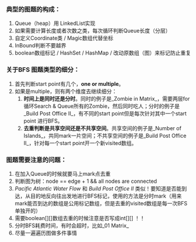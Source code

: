 ### **典型的图题的构成：**

1. Queue（heap）用 LinkedList实现
2. 如果需要计算长度或者次数之类，每次循环判断Queue长度（分层）
3. 自定义Coordinate类 / Magic数组代替坐标
4. InBound判断不要越界
5. boolean数组标记 / HashSet / HashMap / 改动原数组（图）来标记防止重复

### 关于BFS 图题类型的细分：

1. 首先判断start point有几个，**one or multiple**。
2. 如果是multiple，则有两个维度去继续细分：
   1. **时间上是同时还是分时**。同时的例子是_Zombie in Matrix_，需要两层for循环Search & Queue所有的Zombie，然后同时吃人；分时的例子是_Build Post Office II_，有不同的start point但是每次针对其中一个start point 进行BFS。
   2. **去重判断是共享空间还是不共享空间**。共享空间的例子是_Number of Islands_，共同mark一片空间；不共享空间的例子是_Build Post Office II_，针对每一个start point开一个新visited数组。

### 图题需要注意的问题：

1. 在加入Queue的时候就要马上mark点去重
2. 判断图为树：node == edge + 1 && all nodes are connected
3. _Pacific Atlantic Water Flow_ 和 _Build Post Office II_ 类似！要知道是否能到达，从目的地反向往出发地进行BFS标记，使用的方法是分时mark（用来mark能否到达的数组是公用标记数组，但是去重的visited数组是每一次BFS单独开的）
4. 需要boolean\[\]\[\]数组去重的时候注意是否写成int\[\]\[\] ！！
5. 分时BFS耗费时间，有时会超时，比如_01 Matrix_
6. 尽量一遍遍历图做多件事情



